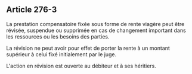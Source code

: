 Article 276-3
----
La prestation compensatoire fixée sous forme de rente viagère peut être révisée,
suspendue ou supprimée en cas de changement important dans les ressources ou les
besoins des parties.

La révision ne peut avoir pour effet de porter la rente à un montant supérieur à
celui fixé initialement par le juge.

L'action en révision est ouverte au débiteur et à ses héritiers.
